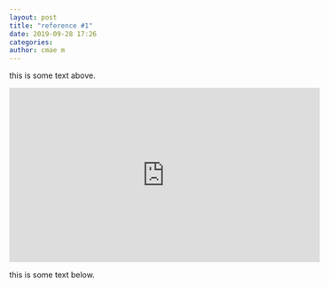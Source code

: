 ```yaml
---
layout: post
title: "reference #1"
date: 2019-09-28 17:26
categories:
author: cmae m
---
```


this is some text above.

<iframe width="560" height="315" src="https://www.youtube.com/embed/ROaj3bCpZEM" frameborder="0" allow="accelerometer; autoplay; encrypted-media; gyroscope; picture-in-picture" allowfullscreen></iframe>

this is some text below.
